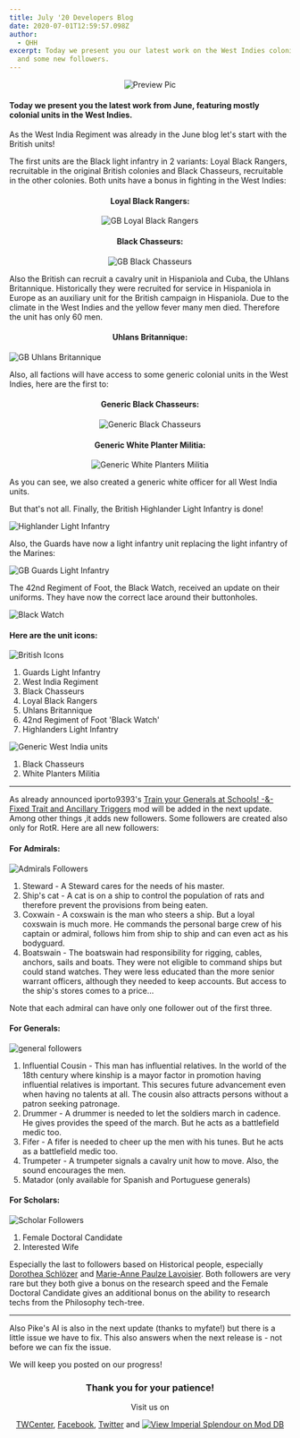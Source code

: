 ```yaml
---
title: July '20 Developers Blog
date: 2020-07-01T12:59:57.098Z
author:
  - QHH
excerpt: Today we present you our latest work on the West Indies colonial units
  and some new followers.
---
```

<center>

![Preview Pic](../_img/preview-july-20-blog.png "Preview Pic")

</center>

#### Today we present you the latest work from June, featuring mostly colonial units in the West Indies.

As the West India Regiment was already in the June blog let's start with the British units!

The first units are the Black light infantry in 2 variants: Loyal Black Rangers, recruitable in the original British colonies and Black Chasseurs, recruitable in the other colonies. Both units have a bonus in fighting in the West Indies:

<center>

#### Loyal Black Rangers:

![GB Loyal Black Rangers](../_img/gb-loyal-black-rangers.jpg "GB Loyal Black Rangers")

#### Black Chasseurs:

![GB Black Chasseurs](../_img/gb-black-chasseurs.jpg "GB Black Chasseurs")

</center>

Also the British can recruit a cavalry unit in Hispaniola and Cuba, the Uhlans Britannique. Historically they were recruited for service in Hispaniola in Europe as an auxiliary unit for the British campaign in Hispaniola. Due to the climate in the West Indies and the yellow fever many men died. Therefore the unit has only 60 men.

#### <center>Uhlans Britannique:

![GB Uhlans Britannique](../_img/gb-ulhans-britannique.jpg "GB Uhlans Britannique")

</center>

Also, all factions will have access to some generic colonial units in the West Indies, here are the first to:

<center>

#### Generic Black Chasseurs:

![Generic Black Chasseurs](../_img/generic-black-chasseurs.jpg "Generic Black Chasseurs")

#### Generic White Planter Militia:

![Generic White Planters Militia](../_img/generic-white-planters-militia.jpg "Generic White Planters Militia")

</center>

As you can see, we also created a generic white officer for all West India units.

But that's not all. Finally, the British Highlander Light Infantry is done!

![Highlander Light Infantry](../_img/gb-light-highlanders.jpg "Highlander Light Infantry")

Also, the Guards have now a light infantry unit replacing the light infantry of the Marines:

![GB Guards Light Infantry](../_img/gb-guards-light-infantry.jpg "GB Guards Light Infantry")

The 42nd Regiment of Foot, the Black Watch, received an update on their uniforms. They have now the correct lace around their buttonholes.

![Black Watch](../_img/gb-black-watch.jpg "Black Watch")

#### Here are the unit icons:

![British Icons](../_img/july-update-britain-units-icons.png "British Icons")

1. Guards Light Infantry 
2. West India Regiment
3. Black Chasseurs
4. Loyal Black Rangers
5. Uhlans Britannique
6. 42nd Regiment of Foot 'Black Watch'
7. Highlanders Light Infantry

![Generic West India units](../_img/july-update-generic-west-indian-units-icons.png "Generic West India units")

1. Black Chasseurs
2. White Planters Militia

- - -

As already announced iporto9393's [Train your Generals at Schools! -&- Fixed Trait and Ancillary Triggers](https://www.twcenter.net/forums/showthread.php?798721-SUBMOD-Train-your-Generals-at-Schools!-amp-Fixed-Trait-and-Ancillary-Triggers) mod will be added in the next update. Among other things ,it adds new followers. Some followers are created also only for RotR. Here are all new followers:

#### For Admirals:

![Admirals Followers](../_img/july-update-admirals-followers.png "Admirals Followers")

1. Steward - A Steward cares for the needs of his master.
2. Ship's cat - A cat is on a ship to control the population of rats and therefore prevent the provisions from being eaten.
3. Coxwain - A coxswain is the man who steers a ship. But a loyal coxswain is much more. He commands the personal barge crew of his captain or admiral, follows him from ship to ship and can even act as his bodyguard.
4. Boatswain - The boatswain had responsibility for rigging, cables, anchors, sails and boats. They were not eligible to command ships but could stand watches. They were less educated than the more senior warrant officers, although they needed to keep accounts. But access to the ship's stores comes to a price...

Note that each admiral can have only one follower out of the first three.

#### For Generals:

![general followers](../_img/july-update-general-followers.png "general followers")

1. Influential Cousin - This man has influential relatives. In the world of the 18th century where kinship is a mayor factor in promotion having influential relatives is important. This secures future advancement even when having no talents at all. The cousin also attracts persons without a patron seeking patronage.
2. Drummer - A drummer is needed to let the soldiers march in cadence. He gives provides the speed of the march. But he acts as a battlefield medic too.
3. Fifer - A fifer is needed to cheer up the men with his tunes. But he acts as a battlefield medic too.
4. Trumpeter - A trumpeter signals a cavalry unit how to move. Also, the sound encourages the men.
5. Matador (only available for Spanish and Portuguese generals)

#### For Scholars:

![Scholar Followers](../_img/july-update-scholar-followers.png "Scholar Followers")

1. Female Doctoral Candidate
2. Interested Wife

Especially the last to followers based on Historical people, especially [Dorothea Schlözer](https://en.wikipedia.org/wiki/Dorothea_von_Rodde-Schl%C3%B6zer) and [Marie-Anne Paulze Lavoisier](https://en.wikipedia.org/wiki/Marie-Anne_Paulze_Lavoisier). Both followers are very rare but they both give a bonus on the research speed and the Female Doctoral Candidate gives an additional bonus on the ability to research techs from the Philosophy tech-tree.

- - -

Also Pike's AI is also in the next update (thanks to myfate!) but there is a little issue we have to fix. This also answers when the next release is - not before we can fix the issue.

We will keep you posted on our progress!

<center>

### Thank you for your patience!

Visit us on 

[TWCenter](http://www.twcenter.net/forums/forumdisplay.php?1138-Imperial-Splendour), [Facebook](https://www.facebook.com/imperialsplendour/), [Twitter](https://twitter.com/SplendourTeam) and [![View Imperial Splendour on Mod DB](https://button.moddb.com/popularity/medium/mods/20800.png)](https://www.moddb.com/mods/imperial-splendour)

</center>